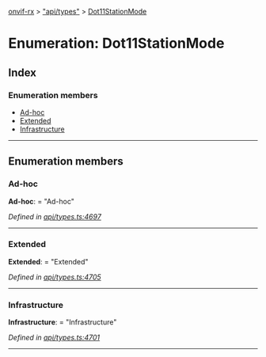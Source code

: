 [onvif-rx](../README.md) > ["api/types"](../modules/_api_types_.md) > [Dot11StationMode](../enums/_api_types_.dot11stationmode.md)

# Enumeration: Dot11StationMode

## Index

### Enumeration members

* [Ad-hoc](_api_types_.dot11stationmode.md#ad_hoc)
* [Extended](_api_types_.dot11stationmode.md#extended)
* [Infrastructure](_api_types_.dot11stationmode.md#infrastructure)

---

## Enumeration members

<a id="ad_hoc"></a>

###  Ad-hoc

**Ad-hoc**:  = "Ad-hoc"

*Defined in [api/types.ts:4697](https://github.com/patrickmichalina/onvif-rx/blob/034e4d6/src/api/types.ts#L4697)*

___
<a id="extended"></a>

###  Extended

**Extended**:  = "Extended"

*Defined in [api/types.ts:4705](https://github.com/patrickmichalina/onvif-rx/blob/034e4d6/src/api/types.ts#L4705)*

___
<a id="infrastructure"></a>

###  Infrastructure

**Infrastructure**:  = "Infrastructure"

*Defined in [api/types.ts:4701](https://github.com/patrickmichalina/onvif-rx/blob/034e4d6/src/api/types.ts#L4701)*

___


